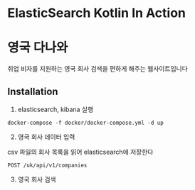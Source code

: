 # ElasticSearch Kotlin In Action

# 영국 다나와
취업 비자를 지원하는 영국 회사 검색을 편하게 해주는 웹사이트입니다

## Installation
1. elasticsearch, kibana 실행
```http request
docker-compose -f docker/docker-compose.yml -d up
```

2. 영국 회사 데이터 입력 

csv 파일의 회사 목록을 읽어 elasticsearch에 저장한다
```http request
POST /uk/api/v1/companies
```

3. 영국 회사 검색
